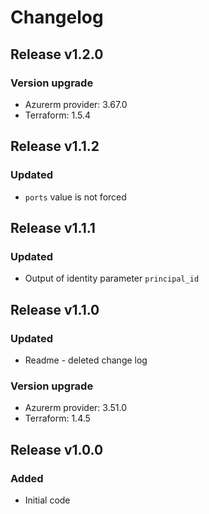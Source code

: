 # Changelog

## Release v1.2.0

### Version upgrade
- Azurerm provider: 3.67.0
- Terraform: 1.5.4
   
## Release v1.1.2

### Updated
- `ports` value is not forced
   
## Release v1.1.1

### Updated
- Output of identity parameter `principal_id` 
   
## Release v1.1.0

### Updated
- Readme - deleted change log
### Version upgrade
- Azurerm provider: 3.51.0
- Terraform: 1.4.5

   
## Release v1.0.0

### Added 

- Initial code
   